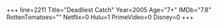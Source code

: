 +++
line=2211
Title="Deadliest Catch"
Year=2005
Age="7+"
IMDb="7.8"
RottenTomatoes=""
Netflix=0
Hulu=1
PrimeVideo=0
Disney=0
+++

